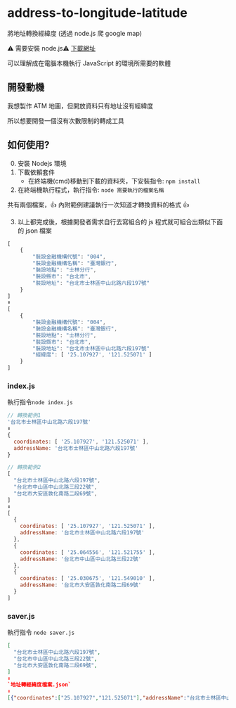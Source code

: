 # address-to-longitude-latitude

將地址轉換經緯度 (透過 node.js 爬 google map)

⚠️ 需要安裝 node.js⚠️ [下載網址](https://nodejs.org/zh-tw/download/)

可以理解成在電腦本機執行 JavaScript 的環境所需要的軟體

## 開發動機

我想製作 ATM 地圖，但開放資料只有地址沒有經緯度

所以想要開發一個沒有次數限制的轉成工具

## 如何使用?

0. 安裝 Nodejs 環境
1. 下載依賴套件
   - 在終端機(cmd)移動到下載的資料夾，下安裝指令: `npm install`
2. 在終端機執行程式，執行指令: `node 需要執行的檔案名稱`

共有兩個檔案，👍 內附範例建議執行一次知道才轉換資料的格式 👍

3. 以上都完成後，根據開發者需求自行去寫組合的 js 程式就可組合出類似下面的 json 檔案
```js
[
    {
        "裝設金融機構代號": "004",
        "裝設金融機構名稱": "臺灣銀行",
        "裝設地點": "士林分行",
        "裝設縣市": "台北市",
        "裝設地址": "台北市士林區中山北路六段197號"
    }
]
⬇️
[
    {
        "裝設金融機構代號": "004",
        "裝設金融機構名稱": "臺灣銀行",
        "裝設地點": "士林分行",
        "裝設縣市": "台北市",
        "裝設地址": "台北市士林區中山北路六段197號"
        "經緯度": [ '25.107927', '121.525071' ]
    }
]
```


### index.js

執行指令`node index.js`

```js
// 轉換範例1
'台北市士林區中山北路六段197號'
⬇️
{
  coordinates: [ '25.107927', '121.525071' ],
  addressName: '台北市士林區中山北路六段197號'
}
```

```js
// 轉換範例2
[
  "台北市士林區中山北路六段197號",
  "台北市中山區中山北路三段22號",
  "台北市大安區敦化南路二段69號",
]
⬇️
[
  {
    coordinates: [ '25.107927', '121.525071' ],
    addressName: '台北市士林區中山北路六段197號'
  },
  {
    coordinates: [ '25.064556', '121.521755' ],
    addressName: '台北市中山區中山北路三段22號'
  },
  {
    coordinates: [ '25.030675', '121.549010' ],
    addressName: '台北市大安區敦化南路二段69號'
  }
]
```

### saver.js

執行指令 `node saver.js`

```json
[
  "台北市士林區中山北路六段197號",
  "台北市中山區中山北路三段22號",
  "台北市大安區敦化南路二段69號",
]
⬇️
`地址轉經緯度檔案.json`
⬇️
[{"coordinates":["25.107927","121.525071"],"addressName":"台北市士林區中山北路六段197號"},{"coordinates":["25.064556","121.521755"],"addressName":"台北市中山區中山北路三段22號"},{"coordinates":["25.030675","121.549010"],"addressName":"台北市大安區敦化南路二段69號"}]

```
